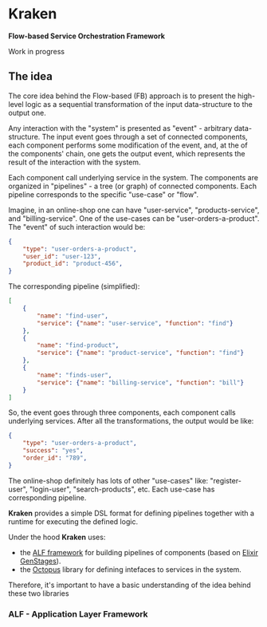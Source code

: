 # Kraken

**Flow-based Service Orchestration Framework**

Work in progress

## The idea
The core idea behind the Flow-based (FB) approach is to present the high-level logic
as a sequential transformation of the input data-structure to the output one.

Any interaction with the "system" is presented as "event" - arbitrary data-structure.
The input event goes through a set of connected components, each component performs some modification of the event, 
and, at the of the components' chain, one gets the output event, which represents the result of the interaction with the system.

Each component call underlying service in the system. The components are organized in "pipelines" - a tree (or graph) of connected components. Each pipeline corresponds to the specific "use-case" or "flow".

Imagine, in an online-shop one can have "user-service", "products-service", and "billing-service". One of the use-cases can be "user-orders-a-product".
The "event" of such interaction would be:
```json
{
    "type": "user-orders-a-product",
    "user_id": "user-123",
    "product_id": "product-456", 
}
```

The corresponding pipeline (simplified):
```json
[
    {
        "name": "find-user",
        "service": {"name": "user-service", "function": "find"}
    },
    {
        "name": "find-product",
        "service": {"name": "product-service", "function": "find"}
    },
    {
        "name": "finds-user",
        "service": {"name": "billing-service", "function": "bill"}
    }
]
```

So, the event goes through three components, each component calls underlying services.
After all the transformations, the output would be like:
```json
{
    "type": "user-orders-a-product",
    "success": "yes",
    "order_id": "789", 
}
```

The online-shop definitely has lots of other "use-cases" like:
"register-user", "login-user", "search-products", etc.
Each use-case has corresponding pipeline.

**Kraken** provides a simple DSL format for defining pipelines together with a runtime for executing the defined logic.

Under the hood **Kraken** uses: 
- the [ALF framework](https://github.com/antonmi/ALF) for building
pipelines of components (based on [Elixir GenStages](https://hexdocs.pm/gen_stage/GenStage.html)).
- the [Octopus](https://github.com/antonmi/octopus) library for defining intefaces to services in the system.

Therefore, it's important to have a basic understanding of the idea behind these two libraries

### ALF - Application Layer Framework
